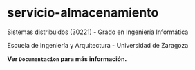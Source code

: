 # servicio-almacenamiento
Sistemas distribuidos (30221) - Grado en Ingeniería Informática

Escuela de Ingeniería y Arquitectura - Universidad de Zaragoza

**Ver `Documentacion` para más información.**
